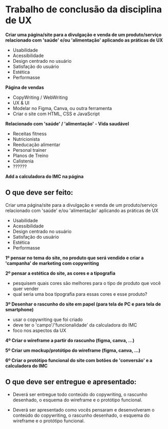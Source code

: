# Trabalho de conclusão da disciplina de UX

**Criar uma página/site para a divulgação e venda de um produto/serviço relacionado com 'saúde' e/ou 'alimentação' aplicando as práticas de UX**  
* Usabilidade  
* Acessibilidade  
* Design centrado no usuário  
* Satisfação do usuário  
* Estética  
* Performasse  
 
**Página de vendas**  
* CopyWriting / WebWriting  
* UX & UI  
* Modelar no Figma, Canva, ou outra ferramenta  
* Criar o site com HTML, CSS e JavaScript

**Relacionado com 'saúde' / 'alimentação' - Vida saudável**  
* Receitas fitness  
* Nutricionista  
* Reeducação alimentar  
* Personal trainer  
* Planos de Treino  
* Calistenia  
* ??????
	
**Add a calculadora do IMC na página**

## O que deve ser feito:
Criar uma página/site para a divulgação e venda de um produto/serviço relacionado com 'saúde' e/ou 'alimentação' aplicando as práticas de UX  
* Usabilidade  
* Acessibilidade  
* Design centrado no usuário  
* Satisfação do usuário  
* Estética  
* Performasse  
	
**1º pensar no tema do site, no produto que será vendido e criar a 'campanha' de marketing com copywriting**

**2º pensar a estética do site, as cores e a tipografia**  
* pesquisem quais cores são melhores para o tipo de produto que você quer vender  
* qual seria uma boa tipografia para essas cores e esse produto?  

**3º Desenhar o rascunho do site em papel (para tela de PC e para tela de smartphone)**  
* usar o copywriting que foi criado  
* deve ter o 'campo'/'funcionalidade' da calculadora do IMC  
* foco nos aspectos da UX  

**4º Criar o wireframe a partir do rascunho (figma, canva, ...)**

**5º Criar um mockup/protótipo do wireframe (figma, canva, ...)**

**6º Criar o protótipo funcional do site com botões de 'conversão' e a calculadora do IMC**

## O que deve ser entregue e apresentado:

* Deverá ser entregue todo conteúdo do copywriting, o rascunho desenhado, o esquema do wireframe e o protótipo funcional.

* Deverá ser apresentado como vocês pensaram e desenvolveram o conteúdo do copywriting, o rascunho desenhado, o esquema do wireframe e o protótipo funcional.
